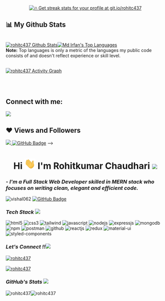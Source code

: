 
<!-- <a href="#"><img width="100%" height="auto" src="https://i.imgur.com/iXuL1HG.png" height="175px"/></a>

<h1 align="center">Hi <img src="https://raw.githubusercontent.com/MartinHeinz/MartinHeinz/master/wave.gif" width="30px">, I'm Rohitkumar Chaudhari</h1>
<h3 align="center">I'm a passionate MERN Stack Developer from India.</h3>


## 🙋‍♂️ About Me

- 🌱 I’m currently learning **MERN Stack & Data Structures and Algorithms.**

- 👯 I’m looking to collaborate on **OpenSource Projects**

- 👨‍💻 All of my projects are available at **[My Portfolio](https://rohitkumar-chaudhari-portfolio.netlify.app/)**

- 📫 How to reach me **rohitc437@gmail.com**

- ⚡ Hobby fact **I like to talk with people's.**

## 🚀 Languages and Tools:

<p align="left"> 
     <img src="https://camo.githubusercontent.com/33f82646b0e1961190015ea2da48c2c77b54148202423ba3a75961122fb80890/68747470733a2f2f656e637279707465642d74626e302e677374617469632e636f6d2f696d616765733f713d74626e3a414e64394763547078344b4e705a6577457462322d42796a6e334549316a4230636c767646317777757726757371703d434155"/> 
<!--     <a href="https://getbootstrap.com" target="_blank <img src="https://img.icons8.com/color/48/000000/bootstrap.png"/> </a> 
    <a href="https://www.mongodb.com/" target="_blank"> <img src="https://techcrunch.com/wp-content/uploads/2019/06/MongoDB_Logo_FullColorBlack_RGB.png"/> </a> 
    <a href="https://git-scm.com/" target="_blank"> <img src="https://img.icons8.com/color/48/000000/git.png"/> </a> 
    <a href="https://www.javascript.com/" target="_blank"> <img src="https://pluralsight2.imgix.net/paths/images/javascript-542e10ea6e.png"/> </a> 
    <a href="https://clanguage.com" target="_blank"> <img src="https://img.icons8.com/fluency-systems-filled/48/000000/circled-c.png"/> </a>
    <a href="https://nodejs.org/en" target="_blank"> <img src="https://www.creative-tim.com/blog/content/images/wordpress/2020/03/node-js-736399_1280.png"/> </a> -->
</p>

<!-- [![React Badge](https://img.shields.io/badge/-React-61DBFB?style=for-the-badge&labelColor=black&logo=react&logoColor=61DBFB)](#)  [![Javascript Badge](https://img.shields.io/badge/-Javascript-F0DB4F?style=for-the-badge&labelColor=black&logo=javascript&logoColor=F0DB4F)](#) [![Typescript Badge](https://img.shields.io/badge/-Typescript-007acc?style=for-the-badge&labelColor=black&logo=typescript&logoColor=007acc)](#) [![Nodejs Badge](https://img.shields.io/badge/-Nodejs-3C873A?style=for-the-badge&labelColor=black&logo=node.js&logoColor=3C873A)](#) [![GraphQL Badge](https://img.shields.io/badge/-GraphQl-e535ab?style=for-the-badge&labelColor=black&logo=node.js&logoColor=e535ab)](#) -->
<br/>

<p align="center">
    <a href="https://github.com/rohitc437">
        <img title="🔥 Get streak stats for your profile at git.io/rohitc437"  src="https://github-readme-streak-stats.herokuapp.com/?user=rohitc437&theme=black-ice&hide_border=true&stroke=0000&background=060A0CD0"/>
    </a>
</p>

## 📊 My Github Stats
  <br/>
    <a href="https://github.com/rohitc437/github-readme-stats"><img alt="rohitc437 Github Stats" src="https://github-readme-stats.vercel.app/api?username=rohitc437&show_icons=true&count_private=true&theme=react&hide_border=true&bg_color=0D1117" /></a><a href="https://github.com/rohitc437/github-readme-stats"><img alt="Md Irfan's Top Languages" src="https://github-readme-stats.vercel.app/api/top-langs/?username=rohitc437&langs_count=8&count_private=true&layout=compact&theme=react&hide_border=true&bg_color=0D1117" /></a>
  <br/>  
  <b>Note:</b> Top languages is only a metric of the languages my public code consists of and doesn't reflect experience or skill level.


<br/>
<br/>

<a href="https://github.com/rohitc437/github-readme-activity-graph"><img alt="rohitc437 Activity Graph" src="https://activity-graph.herokuapp.com/graph?username=rohitc437&bg_color=0D1117&color=5BCDEC&line=5BCDEC&point=FFFFFF&hide_border=true" /></a>

<br/>
<br/>

## Connect with me:
<p align="left">
<a href = "https://www.linkedin.com/in/rohitkumar-chaudhari-0160b9119"><img src="https://img.icons8.com/fluent/48/000000/linkedin.png"/></a>
</p>

## ❤ Views and Followers
<a href="https://github.com/Meghna-DAS/github-profile-views-counter">
    <img src="https://komarev.com/ghpvc/?username=rohitc437">
</a>
<a href="https://github.com/rohitc437?tab=followers"><img src="https://img.shields.io/github/followers/rohitc437?label=Followers&style=social" alt="GitHub Badge"></a>
 -->
 <h1 align="center">
  Hi
  <img
    src="https://raw.githubusercontent.com/ABSphreak/ABSphreak/master/gifs/Hi.gif"
    width="35"
  />
  I'm Rohitkumar Chaudhari
  <img
    src="https://camo.githubusercontent.com/d3359cb00ab0b5ed8f2e1fe3fceb4fbaf3b614340f8c0db99c17b9f50b351770/68747470733a2f2f656d6f6a69732e736c61636b6d6f6a69732e636f6d2f656d6f6a69732f696d616765732f313533313834393433302f343234362f626c6f622d73756e676c61737365732e6769663f31353331383439343330"
    width="35"
  />
</h1>
<h3>
  -
  <i
    >I'm a Full Stack Web Developer skilled in MERN stack who focuses on writing
    clean, elegant and efficient code.</i
  >
</h3>

<p align="left">
  <img
    src="https://komarev.com/ghpvc/?username=rohitc437&label=Profile%20views&color=0e75b6&style=flat"
    alt="vishal062"
  />
  <a href="https://github.com/rohitc437?tab=followers"
    ><img
      src="https://img.shields.io/github/followers/rohitc437?label=Followers&style=social"
      alt="GitHub Badge"
  /></a>
</p>

<h3>
  <i
    >Tech Stack
    <img
      src="https://camo.githubusercontent.com/beb64ff21c883e318e4f5db5231c2ba4175705bea1c9249e82a41ab375db4f75/68747470733a2f2f6d65646961322e67697068792e636f6d2f6d656469612f51737347456d706b79454f684243623765312f67697068792e6769663f6369643d656366303565343761306e336769316266716e74716d6f62386739616964316f796a327772336473336d67373030626c267269643d67697068792e676966"
      width="35"
  /></i>
</h3>

<p>
  <img
    src="https://img.shields.io/badge/HTML5-E34F26?style=for-the-badge&logo=html5&logoColor=white"
    alt="html5"
  />
  <img
    src="https://img.shields.io/badge/CSS3-1572B6?style=for-the-badge&logo=css3&logoColor=white"
    alt="css3"
  />
  <img
    src="https://img.shields.io/badge/Tailwind_CSS-38B2AC?style=for-the-badge&logo=tailwind-css&logoColor=white"
    alt="tailwind"
  />
  <img
    src="https://img.shields.io/badge/JavaScript-323330?style=for-the-badge&logo=javascript&logoColor=F7DF1E"
    alt="javascript"
  />
  <img
    src="https://img.shields.io/badge/Node.js-339933?style=for-the-badge&logo=nodedotjs&logoColor=white"
    alt="nodejs"
  />
  <img
    src="https://img.shields.io/badge/Express.js-000000?style=for-the-badge&logo=express&logoColor=white"
    alt="expressjs"
  />
  <img
    src="https://img.shields.io/badge/MongoDB-4EA94B?style=for-the-badge&logo=mongodb&logoColor=white"
    alt="mongodb"
  />
  <img
    src="https://img.shields.io/badge/npm-CB3837?style=for-the-badge&logo=npm&logoColor=white"
    alt="npm"
  />
  <img
    src="https://img.shields.io/badge/Postman-FF6C37?style=for-the-badge&logo=Postman&logoColor=white"
    alt="postman"
  />
  <img
    src="https://img.shields.io/badge/GitHub-100000?style=for-the-badge&logo=github&logoColor=white"
    alt="github"
  />
  <img
    src="https://img.shields.io/badge/React-20232A?style=for-the-badge&logo=react&logoColor=61DAFB"
    alt="reactjs"
  />
  <img
    src="https://img.shields.io/badge/Redux-593D88?style=for-the-badge&logo=redux&logoColor=white"
    alt="redux"
  />
  <img
    src="https://img.shields.io/badge/Material%20UI-007FFF?style=for-the-badge&logo=mui&logoColor=white"
    alt="material-ui"
  />
  <img
    src="https://img.shields.io/badge/styled--components-DB7093?style=for-the-badge&logo=styled-components&logoColor=white"
    alt="styled-components"
  />
</p>

<h3>
  <i
    >Let's Connect !!<img
      src="https://raw.githubusercontent.com/ShahriarShafin/ShahriarShafin/main/Assets/handshake.gif"
      width="100"
  /></i>
</h3>
<p align="left">
  <a
    href="https://www.linkedin.com/in/rohitkumar-chaudhari-0160b9119"
    target="blank"
    ><img
      align="center"
      src="https://img.shields.io/badge/LinkedIn-0077B5?style=for-the-badge&logo=linkedin&logoColor=white"
      alt="rohitc437"
  /></a>

  <a
    title="rohitc437@gmail.com"
    href="mailto:rohitc437@gmail.com"
    target="blank"
    ><img
      align="center"
      src="https://img.shields.io/badge/Gmail-D14836?style=for-the-badge&logo=gmail&logoColor=white"
      alt="rohitc437"
  /></a>
</p>

<h3>
  <i
    >GitHub's Stats
    <img
      src="https://camo.githubusercontent.com/f11b92476ee793cfe97f20e0564ab552bd9bd670179d7b6772c59bb4d3218ca6/68747470733a2f2f692e70696e696d672e636f6d2f6f726967696e616c732f36352f63342f66342f36356334663435323537316265313236316539633632336637646134383861632e676966"
      width="35"
  /></i>
</h3>

<p>
  <img
    align="center"
    src="https://github-readme-stats.vercel.app/api?username=rohitc437&count_private=true&show_icons=true&include_all_commits=true&hide=issues,contribs&border_radius=0&locale=en"
    alt="rohitc437"
    height="139"
  /><img
    align="center"
    src="https://github-readme-stats.vercel.app/api/top-langs/?username=rohitc437&layout=compact&border_radius=0"
    alt="rohitc437"
    height="139"
  />
</p>

